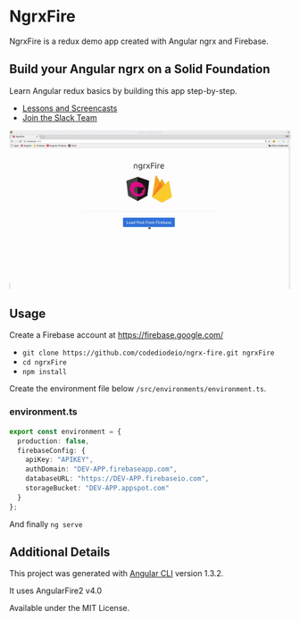 # NgrxFire

NgrxFire is a redux demo app created with Angular ngrx and Firebase.

## Build your Angular ngrx on a Solid Foundation

Learn Angular redux basics by building this app step-by-step.

- [Lessons and Screencasts](https://angularfirebase.com)
- [Join the Slack Team](https://join.slack.com/angularfirebase/shared_invite/MjA2NTgxMTI0MTk2LTE0OTg4NTQ4MDAtMjhhZDIzMjc0Mg)

![](/src/assets/ngrx-fire-demo.gif)

## Usage

Create a Firebase account at https://firebase.google.com/

- `git clone https://github.com/codediodeio/ngrx-fire.git ngrxFire`
- `cd ngrxFire`
- `npm install`

Create the environment file below `/src/environments/environment.ts`.

### environment.ts
```typescript
export const environment = {
  production: false,
  firebaseConfig: {
    apiKey: "APIKEY",
    authDomain: "DEV-APP.firebaseapp.com",
    databaseURL: "https://DEV-APP.firebaseio.com",
    storageBucket: "DEV-APP.appspot.com"
  }
};
```

And finally `ng serve`


## Additional Details

This project was generated with [Angular CLI](https://github.com/angular/angular-cli) version 1.3.2.

It uses AngularFire2 v4.0

Available under the MIT License.
